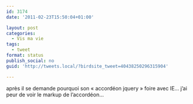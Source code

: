 ```yaml
---
id: 3174
date: '2011-02-23T15:50:04+01:00'

layout: post
categories:
  - Vis ma vie
tags:
  - tweet
format: status
publish_social: no
guid: 'http://tweets.local/?birdsite_tweet=40438250296315904'

---
```


après il se demande pourquoi son « accordéon jquery » foire avec IE… j’ai peur de voir le markup de l’accordéon…